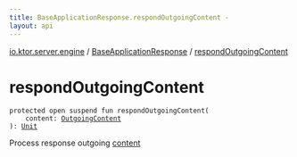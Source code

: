 ```yaml
---
title: BaseApplicationResponse.respondOutgoingContent - 
layout: api
---
```


<div class='api-docs-breadcrumbs'><a href="../index.html">io.ktor.server.engine</a> / <a href="index.html">BaseApplicationResponse</a> / <a href="./respond-outgoing-content.html">respondOutgoingContent</a></div>

# respondOutgoingContent

<div class="signature"><code><span class="keyword">protected</span> <span class="keyword">open</span> <span class="keyword">suspend</span> <span class="keyword">fun </span><span class="identifier">respondOutgoingContent</span><span class="symbol">(</span><br/>&nbsp;&nbsp;&nbsp;&nbsp;<span class="parameterName" id="io.ktor.server.engine.BaseApplicationResponse$respondOutgoingContent(io.ktor.http.content.OutgoingContent)/content">content</span><span class="symbol">:</span>&nbsp;<a href="../../io.ktor.http.content/-outgoing-content/index.html"><span class="identifier">OutgoingContent</span></a><br/><span class="symbol">)</span><span class="symbol">: </span><a href="https://kotlinlang.org/api/latest/jvm/stdlib/kotlin/-unit/index.html"><span class="identifier">Unit</span></a></code></div>

Process response outgoing <a href="respond-outgoing-content.html#io.ktor.server.engine.BaseApplicationResponse$respondOutgoingContent(io.ktor.http.content.OutgoingContent)/content">content</a>

